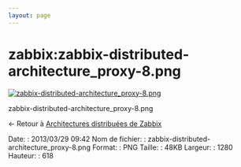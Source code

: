 ```yaml
---
layout: page
---
```


zabbix:zabbix-distributed-architecture\_proxy-8.png
===================================================

[![zabbix-distributed-architecture\_proxy-8.png](..//assets/media/zabbix/zabbix-distributed-architecture_proxy-8.png@cache=&w=900&h=434 "zabbix-distributed-architecture_proxy-8.png")](..//assets/media/zabbix/zabbix-distributed-architecture_proxy-8.png@cache= "Afficher le fichier original")

zabbix-distributed-architecture\_proxy-8.png

← Retour à [Architectures distribuées de
Zabbix](../../zabbix/zabbix-distributed-architecture.html "zabbix:zabbix-distributed-architecture")

Date:
:   2013/03/29 09:42
Nom de fichier:
:   zabbix-distributed-architecture\_proxy-8.png
Format:
:   PNG
Taille:
:   48KB
Largeur:
:   1280
Hauteur:
:   618

